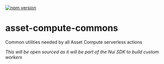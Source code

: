 <!--- when a new release happens, the VERSION and URL in the badge have to be manually updated because it's a private registry --->
[![npm version](https://img.shields.io/badge/%40nui%2Fasset--compute--commons-2.0.0-blue.svg)](https://artifactory.corp.adobe.com/artifactory/npm-nui-release/@nui/asset-compute-commons/-/@nui/asset-compute-commons-2.0.0.tgz)

# asset-compute-commons
Common utilities needed by all Asset Compute serverless actions

_This will be open sourced as it will be part of the Nui SDK to build custom workers_
